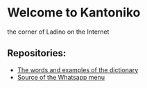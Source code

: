 # Welcome to Kantoniko

the corner of Ladino on the Internet


## Repositories:

* [The words and examples of the dictionary](/kantoniko/ladino-diksionaryo-data)
* [Source of the Whatsapp menu](https://github.com/kantoniko/ladino-estamos-whatsapeando)
